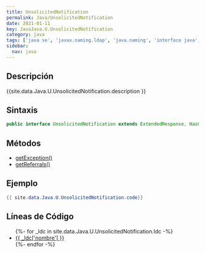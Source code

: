 ```yaml
---
title: UnsolicitedNotification
permalink: Java/UnsolicitedNotification
date: 2021-01-11
key: JavaJava.U.UnsolicitedNotification
category: java
tags: ['java se', 'javax.naming.ldap', 'java.naming', 'interface java', 'Java 1.3']
sidebar: 
  nav: java
---
```


## Descripción
{{site.data.Java.U.UnsolicitedNotification.description }}

## Sintaxis
~~~java
public interface UnsolicitedNotification extends ExtendedResponse, HasControls
~~~

## Métodos
* [getException()](/Java/UnsolicitedNotification/getException)
* [getReferrals()](/Java/UnsolicitedNotification/getReferrals)

## Ejemplo
~~~java
{{ site.data.Java.U.UnsolicitedNotification.code}}
~~~

## Líneas de Código
<ul>
{%- for _ldc in site.data.Java.U.UnsolicitedNotification.ldc -%}
   <li>
       <a href="{{_ldc['url'] }}">{{ _ldc['nombre'] }}</a>
   </li>
{%- endfor -%}
</ul>
